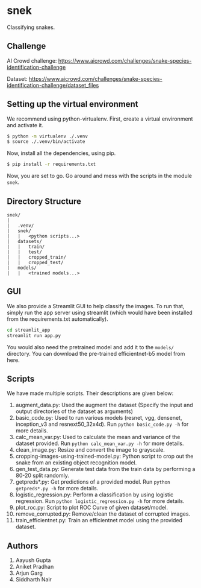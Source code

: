 # snek
Classifying snakes. 

## Challenge

AI Crowd challenge: https://www.aicrowd.com/challenges/snake-species-identification-challenge

Dataset: https://www.aicrowd.com/challenges/snake-species-identification-challenge/dataset_files

## Setting up the virtual environment

We recommend using python-virtualenv.
First, create a virtual environment and activate it.

```bash
$ python -m virtualenv ./.venv
$ source ./.venv/bin/activate
```

Now, install all the dependencies, using pip.

```bash
$ pip install -r requirements.txt
```

Now, you are set to go. Go around and mess with the scripts in the module `snek`.

## Directory Structure

```
snek/
|
|   .venv/
|   snek/
|   |   <python scripts...>
|   datasets/
|   |   train/
|   |   test/
|   |   cropped_train/
|   |   cropped_test/
|   models/
|   |   <trained models...>
```

## GUI

We also provide a Streamlit GUI to help classify the images. To run that, simply run the app server using streamlit (which would have been installed from the requirements.txt automatically).

```bash
cd streamlit_app
streamlit run app.py
```

You would also need the pretrained model and add it to the `models/` directory. You can download the pre-trained efficientnet-b5 model from here.

## Scripts

We have made multiple scripts. Their descriptions are given below:

1. augment_data.py: Used the augment the dataset (Specify the input and output directories of the dataset as arguments)
2. basic_code.py: Used to run various models (resnet, vgg, densenet, inception_v3 and resnext50_32x4d). Run `python basic_code.py -h` for more details.
3. calc_mean_var.py: Used to calculate the mean and variance of the dataset provided. Run `python calc_mean_var.py -h` for more details.
4. clean_image.py: Resize and convert the image to grayscale.
5. cropping-images-using-trained-model.py: Python script to crop out the snake from an existing object recognition model.
6. gen_test_data.py: Generate test data from the train data by performing a 80-20 split randomly.
7. getpreds*.py: Get predictions of a provided model. Run `python getpreds*.py -h` for more details.
8. logistic_regression.py: Perform a classification by using logistic regression. Run `python logistic_regression.py -h` for more details.
9. plot_roc.py: Script to plot ROC Curve of given dataset/model.
10. remove_corrupted.py: Remove/clean the dataset of corrupted images.
11. train_efficientnet.py: Train an efficientnet model using the provided dataset.

## Authors

1. Aayush Gupta
2. Aniket Pradhan
3. Arjun Garg
4. Siddharth Nair
